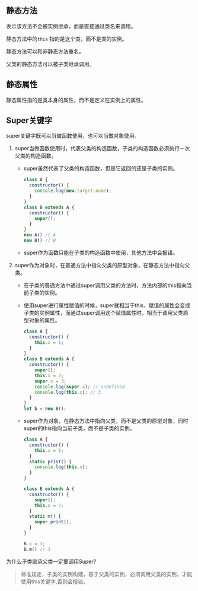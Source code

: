 ## 静态方法

表示该方法不会被实例继承，而是直接通过类名来调用。

静态方法中的`this` 指的是这个类，而不是类的实例。

静态方法可以和非静态方法重名。

父类的静态方法可以被子类继承调用。

## 静态属性

静态属性指的是类本身的属性，而不是定义在实例上的属性。

## Super关键字

super关键字既可以当做函数使用，也可以当做对象使用。

1. super当做函数使用时，代表父类的构造函数，子类的构造函数必须执行一次父类的构造函数。

   + super虽然代表了父类的构造函数，但是它返回的还是子类的实例。

     ```javascript
     class A {
       constructor() {
         console.log(new.target.name);
       }
     }
     class B extends A {
       constructor() {
         super();
       }
     }
     new A() // A
     new B() // B
     ```

     

   + super作为函数只能在子类的构造函数中使用，其他方法中会报错。

2. super作为对象时，在普通方法中指向父类的原型对象，在静态方法中指向父类。

   + 在子类的普通方法中通过super调用父类的方法时，方法内部的this指向当前子类的实例。

   + 使用super进行属性赋值的时候，super就相当于this，赋值的属性会变成子类的实例属性，而通过super调用这个赋值属性时，相当于调用父类原型对象的属性。

     ```javascript
     class A {
       constructor() {
         this.x = 1;
       }
     }
     class B extends A {
       constructor() {
         super();
         this.x = 2;
         super.x = 3;
         console.log(super.x); // undefined
         console.log(this.x); // 3
       }
     }
     let b = new B();
     ```

   + super作为对象，在静态方法中指向父类，而不是父类的原型对象，同时super的this指向当前子类，而不是子类的实例。

     ```javascript
     class A {
       constructor() {
         this.x = 1;
       }
       static print() {
         console.log(this.x);
       }
     }
     
     class B extends A {
       constructor() {
         super();
         this.x = 2;
       }
       static m() {
         super.print();
       }
     }
     
     B.x = 3;
     B.m() // 3
     ```

     

为什么子类继承父类一定要调用Super?

> 标准规定，子类的实例构建，基于父类的实例，必须调用父类的实例，才能使用this关键字,否则会报错。